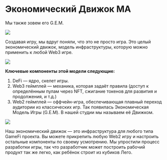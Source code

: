 # Экономический Движок MA
Мы также зовем его G.E.M.

![](1.2x.png)

Создавая игру, мы вдруг поняли, что это не просто игра. Это целый экономический движок, модель инфраструктуры, которую можно применить к любой Web3 игре.

![](2.2x.png)

**Ключевые компоненты этой модели следующие:**
1. DeFi — ядро, скелет игры.
2. Web3 геймплей — механика, которая задаёт правила (доступ к определённым пулам через NFT, сжигание токенов для развития и продолжения, и т.д.)
3. Web2 геймплей — оффчейн-игра, обеспечивающая плавный переход аудитории из классических игр.
Так появилась Экономическая Модель Игры (G.E.M). В нашей студии мы называем её Движком.

![](3.2x.png)

Наш экономический движок — это инфраструктура для любого типа GameFi проекта. Вы можете прикрепить любую Web2 игру и настроить остальные компоненты по своему усмотрению. Мы упростили процесс разработки игры, так что разработчик может построить рабочий продукт так же легко, как ребёнок строит из кубиков Лего.
